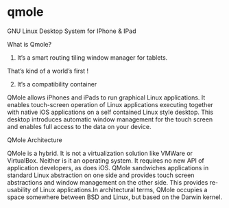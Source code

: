 # qmole
GNU Linux Desktop System for IPhone &amp; IPad

What is Qmole?

1) It’s a smart routing tiling window manager for tablets.

That’s kind of a world’s first !

2) It’s a compatibility container

QMole allows iPhones and iPads to run graphical Linux applications. It enables touch-screen operation of Linux applications executing together with native iOS applications on a self contained Linux style desktop. This desktop introduces automatic window management for the touch screen and enables full access to the data on your device.

QMole Architecture

QMole is a hybrid. It is not a virtualization solution like VMWare or VirtualBox. Neither is it an operating system. It requires no new API of application developers, as does iOS. QMole sandwiches applications in standard Linux abstraction on one side and provides touch screen abstractions and window management on the other side. This provides re-usability of Linux applications.In architectural terms, QMole occupies a space somewhere between BSD and Linux, but based on the Darwin kernel.




